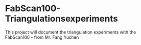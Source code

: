 # FabScan100-Triangulationsexperiments

This project will document the triangulation experiments with the FabScan100 - from Mr. Fang Yuchen

